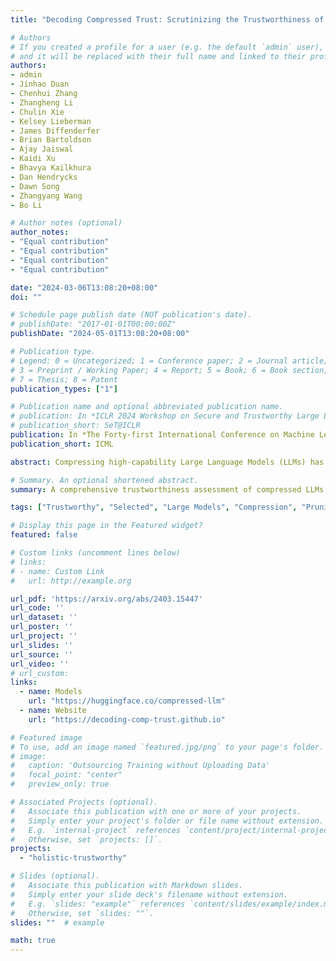 ```yaml
---
title: "Decoding Compressed Trust: Scrutinizing the Trustworthiness of Efficient LLMs Under Compression"

# Authors
# If you created a profile for a user (e.g. the default `admin` user), write the username (folder name) here 
# and it will be replaced with their full name and linked to their profile.
authors:
- admin
- Jinhao Duan
- Chenhui Zhang
- Zhangheng Li
- Chulin Xie
- Kelsey Lieberman
- James Diffenderfer
- Brian Bartoldson
- Ajay Jaiswal
- Kaidi Xu
- Bhavya Kailkhura
- Dan Hendrycks
- Dawn Song
- Zhangyang Wang
- Bo Li

# Author notes (optional)
author_notes:
- "Equal contribution"
- "Equal contribution"
- "Equal contribution"
- "Equal contribution"

date: "2024-03-06T13:08:20+08:00"
doi: ""

# Schedule page publish date (NOT publication's date).
# publishDate: "2017-01-01T00:00:00Z"
publishDate: "2024-05-01T13:08:20+08:00"

# Publication type.
# Legend: 0 = Uncategorized; 1 = Conference paper; 2 = Journal article;
# 3 = Preprint / Working Paper; 4 = Report; 5 = Book; 6 = Book section;
# 7 = Thesis; 8 = Patent
publication_types: ["1"]

# Publication name and optional abbreviated publication name.
# publication: In *ICLR 2024 Workshop on Secure and Trustworthy Large Language Models*
# publication_short: SeT@ICLR
publication: In *The Forty-first International Conference on Machine Learning* and *ICLR 2024 Workshop on Secure and Trustworthy Large Language Models* (Short Version)
publication_short: ICML

abstract: Compressing high-capability Large Language Models (LLMs) has emerged as a favored strategy for resource-efficient inferences. While state-of-the-art (SoTA) compression methods boast impressive advancements in preserving benign task performance, the potential risks of compression in term of safety and trustworthiness have been largely neglected. This study conducts the first, thorough evaluation of **three (3) leading LLMs** using **five (5) SoTA compression techniques** across **eight (8) trustworthiness dimensions**. Our experiments highlight the intricate interplay between compression and trustworthiness, revealing some interesting patterns. We find that quantization is currently a more effective approach than pruning in achieving efficiency and trustworthiness simultaneously. For instance, a 4-bit quantized model retains the trustworthiness of its original counterpart, but model pruning significantly degrades trustworthiness, even at 50% sparsity.  Moreover, employing quantization within a moderate bit range could unexpectedly improve certain trustworthiness dimensions such as privacy and fairness. Conversely, extreme quantization to very low bit levels (3 bits) tends to significantly reduce trustworthiness. This increased risk cannot be uncovered by looking at benign performance alone, in turn, mandating comprehensive trustworthiness evaluation in practice. These findings culminate in practical recommendations for simultaneously achieving high utility, efficiency, and trustworthiness in LLMs. 

# Summary. An optional shortened abstract.
summary: A comprehensive trustworthiness assessment of compressed LLMs.

tags: ["Trustworthy", "Selected", "Large Models", "Compression", "Pruning", "Quantization"]

# Display this page in the Featured widget?
featured: false

# Custom links (uncomment lines below)
# links:
# - name: Custom Link
#   url: http://example.org

url_pdf: 'https://arxiv.org/abs/2403.15447'
url_code: ''
url_dataset: ''
url_poster: ''
url_project: ''
url_slides: ''
url_source: ''
url_video: ''
# url_custom:
links:
  - name: Models
    url: "https://huggingface.co/compressed-llm"
  - name: Website
    url: "https://decoding-comp-trust.github.io"

# Featured image
# To use, add an image named `featured.jpg/png` to your page's folder. 
# image:
#   caption: 'Outsourcing Training without Uploading Data'
#   focal_point: "center"
#   preview_only: true

# Associated Projects (optional).
#   Associate this publication with one or more of your projects.
#   Simply enter your project's folder or file name without extension.
#   E.g. `internal-project` references `content/project/internal-project/index.md`.
#   Otherwise, set `projects: []`.
projects:
  - "holistic-trustworthy"

# Slides (optional).
#   Associate this publication with Markdown slides.
#   Simply enter your slide deck's filename without extension.
#   E.g. `slides: "example"` references `content/slides/example/index.md`.
#   Otherwise, set `slides: ""`.
slides: ""  # example

math: true
---
```


